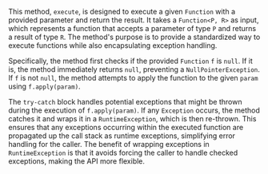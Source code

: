 This method, `execute`, is designed to execute a given `Function` with a provided parameter and return the result. It takes a `Function<P, R>` as input, which represents a function that accepts a parameter of type `P` and returns a result of type `R`.  The method's purpose is to provide a standardized way to execute functions while also encapsulating exception handling.

Specifically, the method first checks if the provided `Function` `f` is `null`. If it is, the method immediately returns `null`, preventing a `NullPointerException`.  If `f` is not `null`, the method attempts to apply the function to the given `param` using `f.apply(param)`.  

The `try-catch` block handles potential exceptions that might be thrown during the execution of `f.apply(param)`. If any `Exception` occurs, the method catches it and wraps it in a `RuntimeException`, which is then re-thrown. This ensures that any exceptions occurring within the executed function are propagated up the call stack as runtime exceptions, simplifying error handling for the caller. The benefit of wrapping exceptions in `RuntimeException` is that it avoids forcing the caller to handle checked exceptions, making the API more flexible.